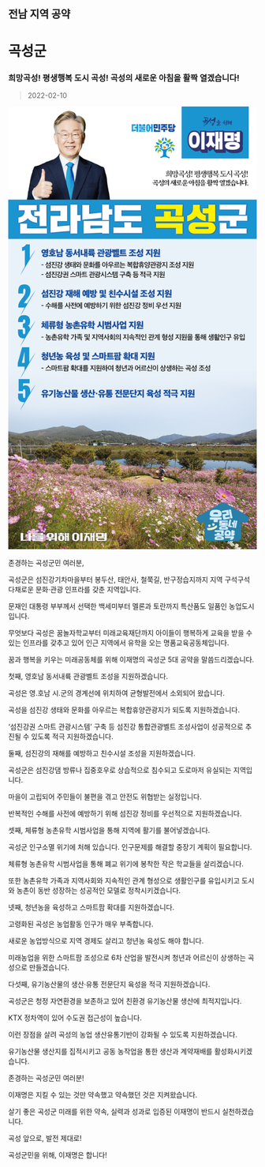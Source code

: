 ## 전남 지역 공약

# 곡성군

### 희망곡성! 평생행복 도시 곡성! 곡성의 새로운 아침을 활짝 열겠습니다!
> 2022-02-10

![곡성군 지역공약](./005_014_003.png)

존경하는 곡성군민 여러분, 

 

곡성군은 섬진강기차마을부터 봉두산, 태안사, 철쭉길, 반구정습지까지 지역 구석구석 다채로운 문화‧관광 인프라를 갖춘 지역입니다. 

문재인 대통령 부부께서 선택한 백세미부터 멜론과 토란까지 특산품도 일품인 농업도시입니다.

 

무엇보다 곡성은 꿈놀자학교부터 미래교육재단까지 아이들이 행복하게 교육을 받을 수 있는 인프라를 갖추고 있어 인근 지역에서 유학을 오는 명품교육공동체입니다.

 

꿈과 행복을 키우는 미래공동체를 위해 이재명의 곡성군 5대 공약을 말씀드리겠습니다.

 

 

첫째, 영호남 동서내륙 관광벨트 조성을 지원하겠습니다.




곡성은 영․호남 시․군의 경계선에 위치하여 균형발전에서 소외되어 왔습니다. 

곡성을 섬진강 생태와 문화를 아우르는 복합휴양관광지가 되도록 지원하겠습니다.

‘섬진강권 스마트 관광시스템’ 구축 등 섬진강 통합관광벨트 조성사업이 성공적으로 추진될 수 있도록 적극 지원하겠습니다.

 

둘째, 섬진강의 재해를 예방하고 친수시설 조성을 지원하겠습니다.




곡성군은 섬진강댐 방류나 집중호우로 상습적으로 침수되고 도로마저 유실되는 지역입니다.

마을이 고립되어 주민들이 불편을 겪고 안전도 위협받는 실정입니다. 

반복적인 수해를 사전에 예방하기 위해 섬진강 정비를 우선적으로 지원하겠습니다.  

 

 

셋째, 체류형 농촌유학 시범사업을 통해 지역에 활기를 불어넣겠습니다. 




곡성군 인구소멸 위기에 처해 있습니다. 인구문제를 해결할 중장기 계획이 필요합니다.

체류형 농촌유학 시범사업을 통해 폐교 위기에 봉착한 작은 학교들을 살리겠습니다. 

또한 농촌유학 가족과 지역사회와 지속적인 관계 형성으로 생활인구를 유입시키고 도시와 농촌이 동반 성장하는 성공적인 모델로 정착시키겠습니다.

 

넷째, 청년농을 육성하고 스마트팜 확대를 지원하겠습니다. 




고령화된 곡성은 농업활동 인구가 매우 부족합니다. 

새로운 농업방식으로 지역 경제도 살리고 청년농 육성도 해야 합니다.

미래농업을 위한 스마트팜 조성으로 6차 산업을 발전시켜 청년과 어르신이 상생하는 곡성으로 만들겠습니다.

 

 

다섯째, 유기농산물의 생산·유통 전문단지 육성을 적극 지원하겠습니다.




곡성군은 청정 자연환경을 보존하고 있어 친환경 유기농산물 생산에 최적지입니다.  

KTX 정차역이 있어 수도권 접근성이 높습니다. 

이런 장점을 살려 곡성의 농업 생산유통기반이 강화될 수 있도록 지원하겠습니다.

유기농산물 생산지를 집적시키고 공동 농작업을 통한 생산과 계약재배를 활성화시키겠습니다.

 

 

존경하는 곡성군민 여러분!




이재명은 지킬 수 있는 것만 약속했고 약속했던 것은 지켜왔습니다.

살기 좋은 곡성군 미래를 위한 약속, 실력과 성과로 입증된 이재명이 반드시 실천하겠습니다.

 

곡성 앞으로, 발전 제대로!

곡성군민을 위해, 이재명은 합니다!

						

 